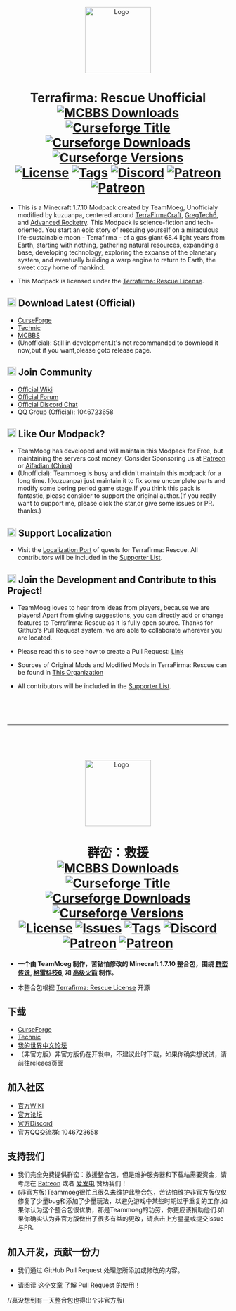 <p align="center"><img src="https://i.imgur.com/QOZGF4P.png" alt="Logo" width="150"></p>
<h1 align="center">Terrafirma: Rescue Unofficial<br>
	<a href="https://www.mcbbs.net/thread-977365-1-1.html"><img src="https://img.shields.io/endpoint?style=flat-square&url=https%3A%2F%2Finfo.teammoeg.com%2Ftfrdownloads.json" alt="MCBBS Downloads"></a>
	<a href="https://www.curseforge.com/minecraft/modpacks/terrafirma-rescue"><img src="http://cf.way2muchnoise.eu/title/terrafirma-rescue.svg?badge_style=flat" alt="Curseforge Title"></a>
    <a href="https://www.curseforge.com/minecraft/modpacks/terrafirma-rescue"><img src="http://cf.way2muchnoise.eu/full_terrafirma-rescue_downloads.svg?badge_style=flat" alt="Curseforge Downloads"></a>
    <a href="https://www.curseforge.com/minecraft/modpacks/terrafirma-rescue"><img src="http://cf.way2muchnoise.eu/versions/For%20MC_terrafirma-rescue_all.svg?badge_style=flat" alt="Curseforge Versions"></a><br>
	<a href="https://github.com/kuzuanpa/Modpack-TerraFirma-Rescue-Unofficial/blob/master/LICENSE"><img src="https://img.shields.io/badge/license-tfr%20license-brightgreen?style=flat-square" alt="License"></a>
	<a href="https://github.com/kuzuanpa/Modpack-TerraFirma-Rescue-Unofficial/releases"><img src="https://img.shields.io/github/tag/TerraFirmaRescue/TerraFirma-Rescue-Modpack?style=flat-square" alt="Tags"></a>
	<a href="https://discord.gg/BWn6E94"><img src="https://img.shields.io/badge/discord-chat%20with%20players-pink?style=flat-square" alt="Discord"></a>
	<a href="https://www.patreon.com/TeamMoegProjects"><img src="https://img.shields.io/badge/patreon-support%20the%20devs-orange.svg?style=flat-square" alt="Patreon"></a>
	<a href="https://afdian.net/@teammoeg"><img src="https://img.shields.io/badge/爱发电-赞助我们-blueviolet.svg?style=flat-square" alt="Patreon"></a>
</h1>

- This is a Minecraft 1.7.10 Modpack created by TeamMoeg, Unofficialy modified by kuzuanpa, centered around [TerraFirmaCraft](https://www.curseforge.com/minecraft/mc-mods/tfcraft), [GregTech6](https://mechaenetia.com/downloads/), and [Advanced Rocketry](https://www.curseforge.com/minecraft/mc-mods/advanced-rocketry). This Modpack is science-fiction and tech-oriented. 
  You start an epic story of rescuing yourself on a miraculous life-sustainable moon - Terrafirma - of a gas giant 68.4 light years from Earth, 
  starting with nothing, gathering natural resources, expanding a base, developing technology, exploring the expanse of the planetary system, 
  and eventually building a warp engine to return to Earth, the sweet cozy home of mankind.

- This Modpack is licensed under the [Terrafirma: Rescue License](https://github.com/TerraFirmaRescue/TerraFirma-Rescue-Modpack/blob/master/LICENSE). 

## <img src="https://i.imgur.com/QOZGF4P.png" alt="Logo" width="20"> Download Latest (Official)

- [CurseForge](https://www.curseforge.com/minecraft/modpacks/terrafirma-rescue)
- [Technic](https://www.technicpack.net/modpack/terra-firma-rescue.1727928)
- [MCBBS](https://www.mcbbs.net/thread-977365-1-1.html)
- (Unofficial): Still in development.It's not recommanded to download it now,but if you want,please goto release page.
## <img src="https://i.imgur.com/QOZGF4P.png" alt="Logo" width="20"> Join Community

- [Official Wiki](https://wiki.teammoeg.com/)
- [Official Forum](https://forum.teammoeg.com/)
- [Official Discord Chat](https://discord.gg/BWn6E94)
- QQ Group (Official): 1046723658

## <img src="https://i.imgur.com/QOZGF4P.png" alt="Logo" width="20"> Like Our Modpack?
- TeamMoeg has developed and will maintain this Modpack for Free, but maintaining the servers cost money. Consider Sponsoring us at [Patreon](https://www.patreon.com/TeamMoeg) or [Aifadian (China)](https://afdian.net/@teammoeg)
- (Unofficial): Teammoeg is busy and didn't maintain this modpack for a  long time. I(kuzuanpa) just maintain it to fix some uncomplete parts and modify some boring period game stage.If you think this pack is fantastic, please consider to support the original author.(If you really want to support me, please click the star,or give some issues or PR. thanks.)
## <img src="https://i.imgur.com/QOZGF4P.png" alt="Logo" width="20"> Support Localization

- Visit the [Localization Port](https://github.com/TerraFirmaRescue/TFR-Localization) of quests for Terrafirma: Rescue. 
  All contributors will be included in the [Supporter List](https://github.com/kuzuanpa/Modpack-TerraFirma-Rescue-Unofficial/blob/master/supporterlist.txt).

## <img src="https://i.imgur.com/QOZGF4P.png" alt="Logo" width="20"> Join the Development and Contribute to this Project!

- TeamMoeg loves to hear from ideas from players, because we are players!
  Apart from giving suggestions, you can directly add or change features to Terrafirma: Rescue as it is fully open source. 
  Thanks for Github's Pull Request system, we are able to collaborate wherever you are located.
  
- Please read this to see how to create a Pull Request: [Link](https://docs.github.com/en/github/collaborating-with-issues-and-pull-requests/creating-a-pull-request)
  
- Sources of Original Mods and Modified Mods in TerraFirma: Rescue can be found in [This Organization](https://github.com/TerraFirmaRescue/)
  
- All contributors will be included in the [Supporter List](https://github.com/kuzuanpa/Modpack-TerraFirma-Rescue-Unofficial/blob/master/supporterlist.txt).

<br><br><br>

---

<br><br><br>

<p align="center"><img src="https://i.imgur.com/QOZGF4P.png" alt="Logo" width="150"></p>
<h1 align="center">群峦：救援<br>
	<a href="https://www.mcbbs.net/thread-977365-1-1.html"><img src="https://img.shields.io/endpoint?style=flat-square&url=https%3A%2F%2Finfo.teammoeg.com%2Ftfrdownloads.json" alt="MCBBS Downloads"></a>
    <a href="https://www.curseforge.com/minecraft/modpacks/terrafirma-rescue"><img src="http://cf.way2muchnoise.eu/title/terrafirma-rescue.svg?badge_style=flat" alt="Curseforge Title"></a>
    <a href="https://www.curseforge.com/minecraft/modpacks/terrafirma-rescue"><img src="http://cf.way2muchnoise.eu/full_terrafirma-rescue_次下载.svg?badge_style=flat" alt="Curseforge Downloads"></a>
    <a href="https://www.curseforge.com/minecraft/modpacks/terrafirma-rescue"><img src="http://cf.way2muchnoise.eu/versions/For%20MC_terrafirma-rescue_all.svg?badge_style=flat" alt="Curseforge Versions"></a><br>
	<a href="https://github.com/kuzuanpa/Modpack-TerraFirma-Rescue-Unofficial/blob/master/LICENSE"><img src="https://img.shields.io/badge/开源协议-tfr%20协议-brightgreen?style=flat-square" alt="License"></a>
	<a href="https://github.com/kuzuanpa/Modpack-TerraFirma-Rescue-Unofficial/issues"><img src="https://img.shields.io/github/issues/TerraFirmaRescue/TerraFirma-Rescue-Modpack?style=flat-square" alt="Issues"></a>
	<a href="https://github.com/kuzuanpa/Modpack-TerraFirma-Rescue-Unofficial/releases"><img src="https://img.shields.io/github/tag/TerraFirmaRescue/TerraFirma-Rescue-Modpack?style=flat-square" alt="Tags"></a>
	<a href="https://discord.gg/BWn6E94"><img src="https://img.shields.io/badge/discord-和玩家聊天-pink?style=flat-square" alt="Discord"></a>
	<a href="https://www.patreon.com/TeamMoegProjects"><img src="https://img.shields.io/badge/patreon-赞助我们-orange.svg?style=flat-square" alt="Patreon"></a>
	<a href="https://afdian.net/@teammoeg"><img src="https://img.shields.io/badge/爱发电-赞助我们-blueviolet.svg?style=flat-square" alt="Patreon"></a><br>
</h1>

- **一个由 TeamMoeg 制作，苦钻怕修改的 Minecraft 1.7.10 整合包，围绕 [群峦传说](https://www.curseforge.com/minecraft/mc-mods/tfcraft), [格雷科技6](https://mechaenetia.com/downloads/), 和 [高级火箭](https://www.curseforge.com/minecraft/mc-mods/advanced-rocketry) 制作。**

- 本整合包根据 [Terrafirma: Rescue License](https://github.com/TerraFirmaRescue/TerraFirma-Rescue-Modpack/blob/master/LICENSE) 开源

## 下载
- [CurseForge](https://www.curseforge.com/minecraft/modpacks/terrafirma-rescue)
- [Technic](https://www.technicpack.net/modpack/terra-firma-rescue.1727928)
- [我的世界中文论坛](https://www.mcbbs.net/thread-977365-1-1.html)
- （非官方版）非官方版仍在开发中，不建议此时下载，如果你确实想试试，请前往releaes页面
## 加入社区

- [官方WIKI](https://wiki.teammoeg.com/)
- [官方论坛](https://forum.teammoeg.com/)
- [官方Discord](https://discord.gg/BWn6E94)
- 官方QQ交流群: 1046723658

## 支持我们
- 我们完全免费提供群峦：救援整合包，但是维护服务器和下载站需要资金，请考虑在 [Patreon](https://www.patreon.com/TeamMoeg) 或者 [爱发电](https://afdian.net/@teammoeg) 赞助我们！
- (非官方版)Teammoeg很忙且很久未维护此整合包，苦钻怕维护非官方版仅仅修复了少量bug和添加了少量玩法，以避免游戏中某些时期过于重复的工作.如果你认为这个整合包很优质，那是Teammoeg的功劳，你更应该捐助他们.如果你确实认为非官方版做出了很多有益的更改，请点击上方星星或提交issue与PR.

## 加入开发，贡献一份力

- 我们通过 GitHub Pull Request 处理您所添加或修改的内容。

- 请阅读 [这个文章](https://github.com/geeeeeeeeek/git-recipes/wiki/3.3-%E5%88%9B%E5%BB%BA-Pull-Request) 了解 Pull Request 的使用！

//真没想到有一天整合包也得出个非官方版( 
